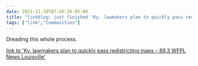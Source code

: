 ```yaml
---
date: 2021-11-30T07:45:26-05:00
title: "linkblog: just finished 'Ky. lawmakers plan to quickly pass redistricting maps – 89.3 WFPL News Louisville'"
tags: ["link","Communities"]
---
```

Dreading this whole process.
 
[link to 'Ky. lawmakers plan to quickly pass redistricting maps – 89.3 WFPL News Louisville'](https://wfpl.org/ky-lawmakers-plan-to-quickly-pass-redistricting-maps/)
